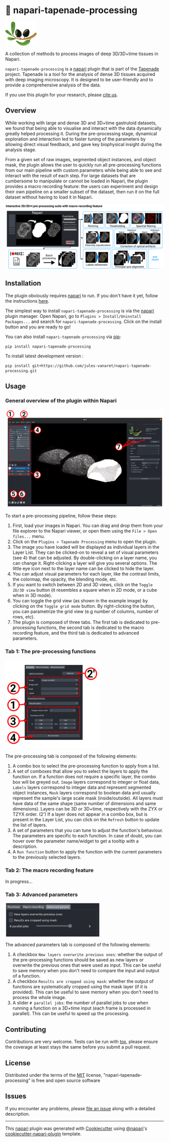 # :herb: napari-tapenade-processing

<img src="https://github.com/GuignardLab/tapenade/blob/Packaging/imgs/tapenade3.png" width="100">

A collection of methods to process images of deep 3D/3D+time tissues in Napari.

`napari-tapenade-processing` is a [napari] plugin that is part of the [Tapenade](https://github.com/GuignardLab/tapenade) project. Tapenade is a tool for the analysis of dense 3D tissues acquired with deep imaging microscopy. It is designed to be user-friendly and to provide a comprehensive analysis of the data.

If you use this plugin for your research, please [cite us](https://github.com/GuignardLab/tapenade/blob/main/README.md#how-to-cite).

## Overview

While working with large and dense 3D and 3D+time gastruloid datasets, we found that being able to visualise and interact with the data dynamically greatly helped processing it.
During the pre-processing stage, dynamical exploration and interaction led to faster tuning of the parameters by allowing direct visual feedback, and gave key biophysical insight during the analysis stage.

From a given set of raw images, segmented object instances, and object mask, the plugin allows the user to quickly run all pre-processing functions from our main pipeline with custom parameters while being able to see and interact with the result of each step. For large datasets that are cumbersome to manipulate or cannot be loaded in Napari, the plugin provides a macro recording feature: the users can experiment and design their own pipeline on a smaller subset of the dataset, then run it on the full dataset without having to load it in Napari.

<img src="imgs/Fig_Napari_preprocessing.png">

## Installation

The plugin obviously requires [napari] to run. If you don't have it yet, follow the instructions [here](https://napari.org/stable/tutorials/fundamentals/installation.html).

The simplest way to install `napari-tapenade-processing` is via the [napari] plugin manager. Open Napari, go to `Plugins > Install/Uninstall Packages...` and search for `napari-tapenade-processing`. Click on the install button and you are ready to go!

You can also install `napari-tapenade-processing` via [pip]:

    pip install napari-tapenade-processing

To install latest development version :

    pip install git+https://github.com/jules-vanaret/napari-tapenade-processing.git

## Usage

### General overview of the plugin within Napari

<img src="imgs/proc_0.png">

To start a pre-processing pipeline, follow these steps:

1. First, load your images in Napari. You can drag and drop them from your file explorer to the Napari viewer, or open them using the `File > Open files...` menu.
2. Click on the `Plugins > Tapenade Processing` menu to open the plugin.
3. The image you have loaded will be displayed as individual layers in the Layer List. They can be clicked-on to reveal a set of visual parameters (see 4) that can be adjusted. By double-clicking on a layer name, you can change it. Right-clicking a layer will give you several options. The little eye icon next to the layer name can be clicked to hide the layer.
4. You can adjust visual parameters for each layer, like the contrast limits, the colormap, the opacity, the blending mode, etc.
5. If you want to switch between 2D and 3D views, click on the `Toggle 2D/3D view` button (it resembles a square when in 2D mode, or a cube when in 3D mode).
6. You can toggle the grid view (as shown in the example image) by clicking on the `Toggle grid mode` button. By right-clicking the button, you can parametrize the grid view (e.g number of columns, number of rows, etc).
7. The plugin is composed of three tabs. The first tab is dedicated to pre-processing functions, the second tab is dedicated to the macro recording feature, and the third tab is dedicated to advanced parameters.

### Tab 1: The pre-processing functions

<img src="imgs/proc_1.png" width=300>

The pre-processing tab is composed of the following elements:

1. A combo box to select the pre-processing function to apply from a list.
2. A set of comboxes that allow you to select the layers to apply the function on. If a function does not require a specific layer, the combo box will be greyed out. `Image` layers correspond to integer or float data, `Labels` layers correspond to integer data and represent segmented object instances, `Mask` layers correspond to boolean data and usually represent the sample's large scale mask (inside/outside). All layers must have data of the same shape (same number of dimensions and same dimensions). Layers can be 3D or 3D+time, respectively with the ZYX or TZYX order.
(2') If a layer does not appear in a combo box, but is present in the Layer List, you can click on the `Refresh` button to update the list of layers.
3. A set of parameters that you can tune to adjust the function's behaviour. The parameters are specific to each function. In case of doubt, you can hover over the parameter name/widget to get a tooltip with a description.
4. A `Run function` button to apply the function with the current parameters to the previously selected layers.


### Tab 2: The macro recording feature

In progress...

### Tab 3: Advanced parameters

<img src="imgs/proc_2.png" width=300>

The advanced parameters tab is composed of the following elements:

1. A checkbox `New layers overwrite previous ones`: whether the output of the pre-processing functions should be saved as new layers or overwrite the previous ones that were used as input. This can be useful to save memory when you don't need to compare the input and output of a function.
2. A checkbox `Results are cropped using mask`: whether the output of functions are systematically cropped using the mask layer (if it is provided). This can be useful to save memory when you don't need to process the whole image.
3. A slider `# parallel jobs`: the number of parallel jobs to use when running a function on a 3D+time input (each frame is processed in parallel). This can be useful to speed up the processing.

## Contributing

Contributions are very welcome. Tests can be run with [tox], please ensure
the coverage at least stays the same before you submit a pull request.

## License

Distributed under the terms of the [MIT] license,
"napari-tapenade-processing" is free and open source software

## Issues

If you encounter any problems, please [file an issue] along with a detailed description.


----------------------------------

This [napari] plugin was generated with [Cookiecutter] using [@napari]'s [cookiecutter-napari-plugin] template.

[napari]: https://github.com/napari/napari
[Cookiecutter]: https://github.com/audreyr/cookiecutter
[@napari]: https://github.com/napari
[MIT]: http://opensource.org/licenses/MIT
[BSD-3]: http://opensource.org/licenses/BSD-3-Clause
[GNU GPL v3.0]: http://www.gnu.org/licenses/gpl-3.0.txt
[GNU LGPL v3.0]: http://www.gnu.org/licenses/lgpl-3.0.txt
[Apache Software License 2.0]: http://www.apache.org/licenses/LICENSE-2.0
[Mozilla Public License 2.0]: https://www.mozilla.org/media/MPL/2.0/index.txt
[cookiecutter-napari-plugin]: https://github.com/napari/cookiecutter-napari-plugin

[file an issue]: https://github.com/jules-vanaret/napari-tapenade-processing/issues

[napari]: https://github.com/napari/napari
[tox]: https://tox.readthedocs.io/en/latest/
[pip]: https://pypi.org/project/pip/
[PyPI]: https://pypi.org/
